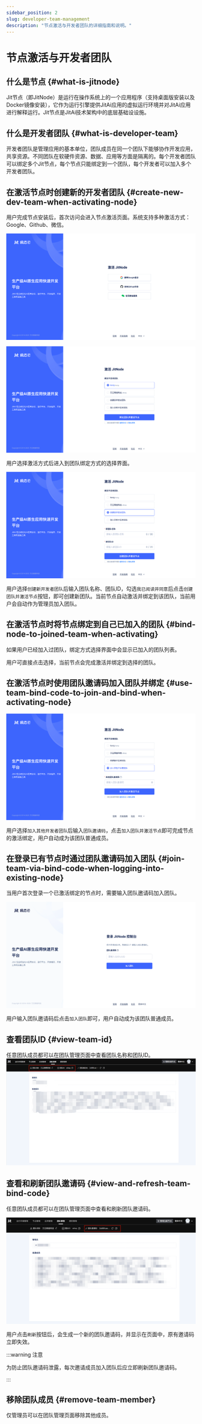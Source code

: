 ```yaml
---
sidebar_position: 2
slug: developer-team-management
description: "节点激活与开发者团队的详细指南和说明。"
---
```


# 节点激活与开发者团队

## 什么是节点 {#what-is-jitnode}
Jit节点（即JitNode）是运行在操作系统上的一个应用程序（支持桌面版安装以及Docker镜像安装），它作为运行引擎提供JitAi应用的虚拟运行环境并对JitAi应用进行解释运行。Jit节点是JitAi技术架构中的底层基础设设施。

## 什么是开发者团队 {#what-is-developer-team}
开发者团队是管理应用的基本单位，团队成员在同一个团队下能够协作开发应用，共享资源。不同团队在软硬件资源、数据、应用等方面是隔离的。每个开发者团队可以绑定多个Jit节点，每个节点只能绑定到一个团队，每个开发者可以加入多个开发者团队。

## 在激活节点时创建新的开发者团队 {#create-new-dev-team-when-activating-node}
用户完成节点安装后，首次访问会进入节点激活页面。系统支持多种激活方式：Google、Github、微信。

![选择激活方式](./img/activation-methods.png "选择激活方式")

![选择绑定团队的方式](./img/bind-team.png "选择绑定团队的方式")

用户选择激活方式后进入到团队绑定方式的选择界面。

![创建新开发者团队](./img/select-create-new-team-and-bind.png)

用户选择`创建新开发者团队`后输入团队名称、团队ID，勾选`我已阅读并同意`后点击`创建团队并激活节点`按钮，即可创建新团队。当前节点自动激活并绑定到该团队，当前用户会自动作为管理员加入团队。

## 在激活节点时将节点绑定到自己已加入的团队 {#bind-node-to-joined-team-when-activating}
如果用户已经加入过团队，绑定方式选择界面中会显示已加入的团队列表。

用户可直接点击选择，当前节点会完成激活并绑定到选择的团队。

## 在激活节点时使用团队邀请码加入团队并绑定 {#use-team-bind-code-to-join-and-bind-when-activating-node}
![加入一个团队并绑定](./img/join-team-and-bind.png)

用户选择`加入其他开发者团队`后输入`团队邀请码`，点击`加入团队并激活节点`即可完成节点的激活绑定，用户自动成为该团队普通成员。

## 在登录已有节点时通过团队邀请码加入团队 {#join-team-via-bind-code-when-logging-into-existing-node}
当用户首次登录一个已激活绑定的节点时，需要输入团队邀请码加入团队。

![输入团队邀请码加入并绑定](./img/enter-team-binding-code-join-and-bind.png)

用户输入团队邀请码后点击`加入团队`即可，用户自动成为该团队普通成员。

## 查看团队ID {#view-team-id}
任意团队成员都可以在团队管理页面中查看团队名称和团队ID。
![查看团队ID](./img/view-team-id.png)

## 查看和刷新团队邀请码 {#view-and-refresh-team-bind-code}
任意团队成员都可以在团队管理页面中查看和刷新团队邀请码。

![管理团队邀请码](./img/manage-team-binding-code.png)

用户点击`刷新`按钮后，会生成一个新的团队邀请码，并显示在页面中，原有邀请码立即失效。

:::warning 注意

为防止团队邀请码泄露，每次邀请成员加入团队后应立即刷新团队邀请码。

:::

## 移除团队成员 {#remove-team-member}
仅管理员可以在团队管理页面移除其他成员。